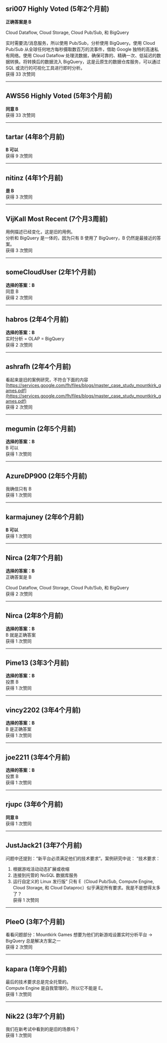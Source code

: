 ## sri007 Highly Voted (5年2个月前)
**正确答案是 B**

Cloud Dataflow, Cloud Storage, Cloud Pub/Sub, 和 BigQuery

实时需要流/消息服务，所以使用 Pub/Sub，分析使用 BigQuery。使用 Cloud Pub/Sub 从全球任何地方每秒摄取数百万的流事件，借助 Google 独特的高速私有网络。使用 Cloud Dataflow 处理流数据，确保可靠的、精确一次、低延迟的数据转换。将转换后的数据流入 BigQuery，这是云原生的数据仓库服务，可以通过 SQL 或流行的可视化工具进行即时分析。  
获得 33 次赞同

---

## AWS56 Highly Voted (5年3个月前)
**同意 B**  
获得 33 次赞同

---

## tartar (4年8个月前)
**B 可以**  
获得 9 次赞同

---

## nitinz (4年1个月前)
**是 B**  
获得 3 次赞同

---

## VijKall Most Recent (7个月3周前)
用例描述已经变化，这是旧的用例。  
分析和 BigQuery 是一体的，因为只有 B 使用了 BigQuery，B 仍然是最接近的答案。  
获得 3 次赞同

---

## someCloudUser (2年1个月前)
**选择的答案：B**  
同意 B  
获得 2 次赞同

---

## habros (2年4个月前)
**选择的答案：B**  
实时分析 = OLAP = BigQuery  
获得 2 次赞同

---

## ashrafh (2年4个月前)
看起来是旧的案例研究，不符合下面的内容  
[https://services.google.com/fh/files/blogs/master_case_study_mountkirk_games.pdf](https://services.google.com/fh/files/blogs/master_case_study_mountkirk_games.pdf)  
获得 2 次赞同

---

## megumin (2年5个月前)
**选择的答案：B**  
B 可以  
获得 1 次赞同

---

## AzureDP900 (2年5个月前)
我确信只有 B  
获得 1 次赞同

---

## karmajuney (2年6个月前)
**B 可以**  
获得 1 次赞同

---

## Nirca (2年7个月前)
**选择的答案：B**  
正确答案是 B

Cloud Dataflow, Cloud Storage, Cloud Pub/Sub, 和 BigQuery  
获得 2 次赞同

---

## Nirca (2年8个月前)
**选择的答案：B**  
B 就是正确答案  
获得 1 次赞同

---

## Pime13 (3年3个月前)
**选择的答案：B**  
投票 B  
获得 1 次赞同

---

## vincy2202 (3年4个月前)
**选择的答案：B**  
B 是正确答案  
获得 1 次赞同

---

## joe2211 (3年4个月前)
**选择的答案：B**  
投票 B  
获得 1 次赞同

---

## rjupc (3年6个月前)
**同意 B**  
获得 1 次赞同

---

## JustJack21 (3年7个月前)
问题中还提到：“新平台必须满足他们的技术要求”。案例研究中说：
“技术要求：
1. 根据游戏活动动态扩展或收缩
2. 连接到托管的 NoSQL 数据库服务
3. 运行自定义的 Linux 发行版”
只有 E（Cloud Pub/Sub, Compute Engine, Cloud Storage, 和 Cloud Dataproc）似乎满足所有要求。我是不是想得太多了？  
获得 1 次赞同

---

## PleeO (3年7个月前)
看看问题部分：Mountkirk Games 想要为他们的新游戏设置实时分析平台 -> BigQuery 总是解决方案之一  
获得 2 次赞同

---

## kapara (1年9个月前)
最后的技术要求总是完全托管的。  
Compute Engine 是自我管理的，所以它不能是 E。  
获得 1 次赞同

---

## Nik22 (3年7个月前)
我们在新考试中看到的是旧的场景吗？  
获得 1 次赞同
